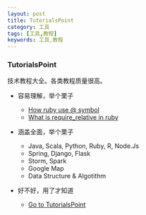 ```yaml
---
layout: post
title: TutorialsPoint
category: 工具
tags: [工具,教程]
keywords: 工具,教程
---
```


### TutorialsPoint

技术教程大全。各类教程质量很高。


- 容易理解，举个栗子
  - [How ruby use @ symbol](http://www.tutorialspoint.com/ruby/ruby_variables.htm)
  - [What is require_relative in ruby](http://www.tutorialspoint.com/ruby/ruby_modules.htm)

- 涵盖全面，举个栗子
  - Java, Scala, Python, Ruby, R, Node.Js
  - Spring, Django, Flask
  - Storm, Spark
  - Google Map
  - Data Structure & Algotithm


- 好不好，用了才知道
  - [Go to TutorialsPoint](http://www.tutorialspoint.com/)
